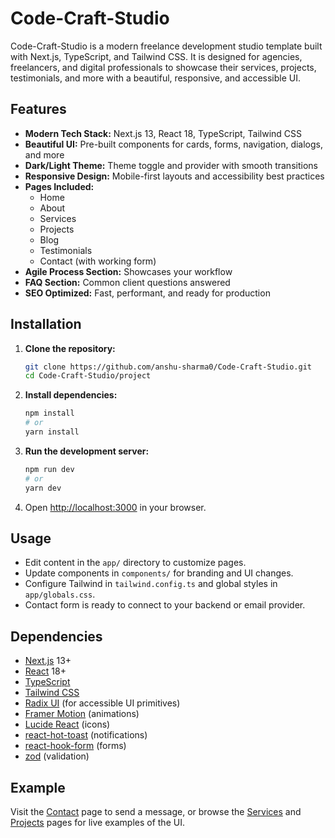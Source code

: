 # Code-Craft-Studio

Code-Craft-Studio is a modern freelance development studio template built with Next.js, TypeScript, and Tailwind CSS. It is designed for agencies, freelancers, and digital professionals to showcase their services, projects, testimonials, and more with a beautiful, responsive, and accessible UI.

## Features

- **Modern Tech Stack:** Next.js 13, React 18, TypeScript, Tailwind CSS
- **Beautiful UI:** Pre-built components for cards, forms, navigation, dialogs, and more
- **Dark/Light Theme:** Theme toggle and provider with smooth transitions
- **Responsive Design:** Mobile-first layouts and accessibility best practices
- **Pages Included:**
  - Home
  - About
  - Services
  - Projects
  - Blog
  - Testimonials
  - Contact (with working form)
- **Agile Process Section:** Showcases your workflow
- **FAQ Section:** Common client questions answered
- **SEO Optimized:** Fast, performant, and ready for production

## Installation

1. **Clone the repository:**
   ```bash
   git clone https://github.com/anshu-sharma0/Code-Craft-Studio.git
   cd Code-Craft-Studio/project
   ```
2. **Install dependencies:**
   ```bash
   npm install
   # or
   yarn install
   ```
3. **Run the development server:**
   ```bash
   npm run dev
   # or
   yarn dev
   ```
4. Open [http://localhost:3000](http://localhost:3000) in your browser.

## Usage

- Edit content in the `app/` directory to customize pages.
- Update components in `components/` for branding and UI changes.
- Configure Tailwind in `tailwind.config.ts` and global styles in `app/globals.css`.
- Contact form is ready to connect to your backend or email provider.

## Dependencies

- [Next.js](https://nextjs.org/) 13+
- [React](https://react.dev/) 18+
- [TypeScript](https://www.typescriptlang.org/)
- [Tailwind CSS](https://tailwindcss.com/)
- [Radix UI](https://www.radix-ui.com/) (for accessible UI primitives)
- [Framer Motion](https://www.framer.com/motion/) (animations)
- [Lucide React](https://lucide.dev/) (icons)
- [react-hot-toast](https://react-hot-toast.com/) (notifications)
- [react-hook-form](https://react-hook-form.com/) (forms)
- [zod](https://zod.dev/) (validation)

## Example

Visit the [Contact](http://localhost:3000/contact) page to send a message, or browse the [Services](http://localhost:3000/services) and [Projects](http://localhost:3000/projects) pages for live examples of the UI.
